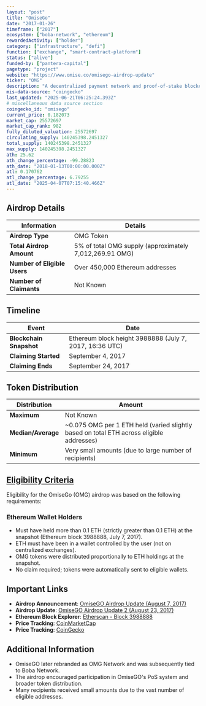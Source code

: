 ```yaml
---
layout: "post"
title: "OmiseGo"
date: "2017-01-26"
timeframe: ["2017"]
ecosystem: ["boba-network", "ethereum"]
rewardedActivity: ["holder"]
category: ["infrastructure", "defi"]
function: ["exchange", "smart-contract-platform"]
status: ["alive"]
funded-by: ["pantera-capital"]
pagetype: "project"
website: "https://www.omise.co/omisego-airdrop-update"
ticker: "OMG"
description: "A decentralized payment network and proof-of-stake blockchain designed for scaling Ethereum transactions and interoperability."
mis-data-source: "coingecko"
last_updated: "2025-06-21T06:25:24.393Z"
# miscellaneous data source section
coingecko_id: "omisego"
current_price: 0.182073
market_cap: 25572697
market_cap_rank: 982
fully_diluted_valuation: 25572697
circulating_supply: 140245398.2451327
total_supply: 140245398.2451327
max_supply: 140245398.2451327
ath: 25.62
ath_change_percentage: -99.28823
ath_date: "2018-01-13T00:00:00.000Z"
atl: 0.170762
atl_change_percentage: 6.79255
atl_date: "2025-04-07T07:15:40.466Z"
---
```


## Airdrop Details

| Information                  | Details                                                 |
| ---------------------------- | ------------------------------------------------------- |
| **Airdrop Type**             | OMG Token                                               |
| **Total Airdrop Amount**     | 5% of total OMG supply (approximately 7,012,269.91 OMG) |
| **Number of Eligible Users** | Over 450,000 Ethereum addresses                         |
| **Number of Claimants**      | Not Known                                               |

## Timeline

| Event                   | Date                                                    |
| ----------------------- | ------------------------------------------------------- |
| **Blockchain Snapshot** | Ethereum block height 3988888 (July 7, 2017, 16:36 UTC) |
| **Claiming Started**    | September 4, 2017                                       |
| **Claiming Ends**       | September 24, 2017                                      |

## Token Distribution

| Distribution       | Amount                                                                                   |
| ------------------ | ---------------------------------------------------------------------------------------- |
| **Maximum**        | Not Known                                                                                |
| **Median/Average** | ~0.075 OMG per 1 ETH held (varied slightly based on total ETH across eligible addresses) |
| **Minimum**        | Very small amounts (due to large number of recipients)                                   |

## [Eligibility Criteria](https://www.omise.co/omisego-airdrop-update)

Eligibility for the OmiseGo (OMG) airdrop was based on the following requirements:

### Ethereum Wallet Holders
- Must have held more than 0.1 ETH (strictly greater than 0.1 ETH) at the snapshot (Ethereum block 3988888, July 7, 2017).
- ETH must have been in a wallet controlled by the user (not on centralized exchanges).
- OMG tokens were distributed proportionally to ETH holdings at the snapshot.
- No claim required; tokens were automatically sent to eligible wallets.

## Important Links

- **Airdrop Announcement**: [OmiseGO Airdrop Update (August 7, 2017)](https://www.omise.co/omisego-airdrop-update)
- **Airdrop Update**: [OmiseGO Airdrop Update 2 (August 23, 2017)](https://www.omise.co/omisego-airdrop-update-2)
- **Ethereum Block Explorer**: [Etherscan - Block 3988888](https://etherscan.io/block/3988888)
- **Price Tracking**: [CoinMarketCap](https://coinmarketcap.com/currencies/omg-network/)
- **Price Tracking**: [CoinGecko](https://www.coingecko.com/en/coins/omg-network)

## Additional Information

- OmiseGO later rebranded as OMG Network and was subsequently tied to Boba Network.
- The airdrop encouraged participation in OmiseGO's PoS system and broader token distribution.
- Many recipients received small amounts due to the vast number of eligible addresses.